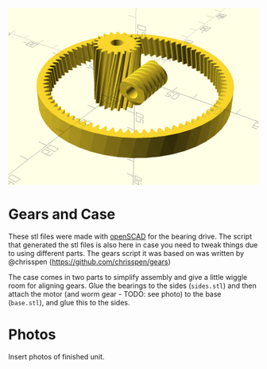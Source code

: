 ![Action Shot](/images/gears.png)

# Gears and Case

These stl files were made with [openSCAD](https://openscad.org/) for the bearing drive. The script that generated the stl files is also here in case you need to tweak things due to using different parts. The gears script it was based on was written by @chrisspen (https://github.com/chrisspen/gears)

The case comes in two parts to simplify assembly and give a little wiggle room for aligning gears. Glue the bearings to the sides (`sides.stl`) and then attach the motor (and worm gear - TODO: see photo) to the base (`base.stl`), and glue this to the sides.

# Photos

Insert photos of finished unit.
